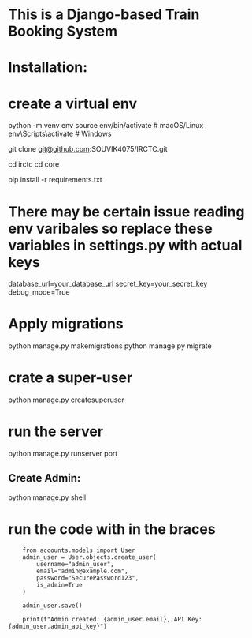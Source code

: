 # This is a **Django-based Train Booking System**

# Installation:

# create a virtual env


python -m venv env
source env/bin/activate  # macOS/Linux
env\Scripts\activate     # Windows


git clone git@github.com:SOUVIK4075/IRCTC.git

cd irctc
cd core

pip install -r requirements.txt

# There may be certain issue reading env varibales so replace these variables in settings.py with actual  keys 

database_url=your_database_url
secret_key=your_secret_key
debug_mode=True

# Apply migrations

python manage.py makemigrations
python manage.py migrate

# crate a super-user
python manage.py createsuperuser

# run the server
python manage.py runserver port

## Create Admin:

python manage.py shell

# run the code with in the braces 
```
    from accounts.models import User
    admin_user = User.objects.create_user(
        username="admin_user",
        email="admin@example.com",
        password="SecurePassword123",
        is_admin=True
    )

    admin_user.save()

    print(f"Admin created: {admin_user.email}, API Key: {admin_user.admin_api_key}")

```
